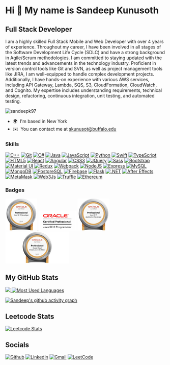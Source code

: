 Hi 👋 My name is Sandeep Kunusoth
=================================

Full Stack Developer
--------------------

I am a highly skilled Full Stack Mobile and Web Developer with over 4 years of experience. Throughout my career, I have been involved in all stages of the Software Development Life Cycle (SDLC) and have a strong background in Agile/Scrum methodologies. I am committed to staying updated with the latest trends and advancements in the technology industry. Proficient in version control tools like Git and SVN, as well as project management tools like JIRA, I am well-equipped to handle complex development projects. Additionally, I have hands-on experience with various AWS services, including API Gateway, Lambda, SQS, S3, CloudFormation, CloudWatch, and Cognito. My expertise includes understanding requirements, technical design, refactoring, continuous integration, unit testing, and automated testing.

<p align="left"> <img src="https://komarev.com/ghpvc/?username=sandeepk97&label=Profile%20views&color=0e75b6&style=flat" alt="sandeepk97" /> </p>

* 🌍  I'm based in New York
* ✉️  You can contact me at [skunusot@buffalo.edu](mailto:skunusot@buffalo.edu)

### Skills


<p float="left">
<a href="https://docs.microsoft.com/en-us/cpp/?view=msvc-170" target="_blank" rel="noreferrer"><img src="https://raw.githubusercontent.com/danielcranney/readme-generator/main/public/icons/skills/cplusplus-colored.svg" width="36" height="36" alt="C++" /></a>
<a href="https://git-scm.com/" target="_blank" rel="noreferrer"><img src="https://raw.githubusercontent.com/danielcranney/readme-generator/main/public/icons/skills/git-colored.svg" width="36" height="36" alt="Git" /></a>
<a href="https://docs.microsoft.com/en-us/dotnet/csharp/" target="_blank" rel="noreferrer"><img src="https://raw.githubusercontent.com/danielcranney/readme-generator/main/public/icons/skills/csharp-colored.svg" width="36" height="36" alt="C#" /></a>
<a href="https://www.oracle.com/java/" target="_blank" rel="noreferrer"><img src="https://raw.githubusercontent.com/danielcranney/readme-generator/main/public/icons/skills/java-colored.svg" width="36" height="36" alt="Java" /></a>
<a href="https://developer.mozilla.org/en-US/docs/Web/JavaScript" target="_blank" rel="noreferrer"><img src="https://raw.githubusercontent.com/danielcranney/readme-generator/main/public/icons/skills/javascript-colored.svg" width="36" height="36" alt="JavaScript" /></a>
<a href="https://www.python.org/" target="_blank" rel="noreferrer"><img src="https://raw.githubusercontent.com/danielcranney/readme-generator/main/public/icons/skills/python-colored.svg" width="36" height="36" alt="Python" /></a>
<a href="https://developer.apple.com/swift/" target="_blank" rel="noreferrer"><img src="https://raw.githubusercontent.com/danielcranney/readme-generator/main/public/icons/skills/swift-colored.svg" width="36" height="36" alt="Swift" /></a>
<a href="https://www.typescriptlang.org/" target="_blank" rel="noreferrer"><img src="https://raw.githubusercontent.com/danielcranney/readme-generator/main/public/icons/skills/typescript-colored.svg" width="36" height="36" alt="TypeScript" /></a>
<a href="https://developer.mozilla.org/en-US/docs/Glossary/HTML5" target="_blank" rel="noreferrer"><img src="https://raw.githubusercontent.com/danielcranney/readme-generator/main/public/icons/skills/html5-colored.svg" width="36" height="36" alt="HTML5" /></a>
<a href="https://reactjs.org/" target="_blank" rel="noreferrer"><img src="https://raw.githubusercontent.com/danielcranney/readme-generator/main/public/icons/skills/react-colored.svg" width="36" height="36" alt="React" /></a>
<a href="https://angular.io/" target="_blank" rel="noreferrer"><img src="https://raw.githubusercontent.com/danielcranney/readme-generator/main/public/icons/skills/angularjs-colored.svg" width="36" height="36" alt="Angular" /></a>
<a href="https://www.w3.org/TR/CSS/#css" target="_blank" rel="noreferrer"><img src="https://raw.githubusercontent.com/danielcranney/readme-generator/main/public/icons/skills/css3-colored.svg" width="36" height="36" alt="CSS3" /></a>
<a href="https://jquery.com/" target="_blank" rel="noreferrer"><img src="https://raw.githubusercontent.com/danielcranney/readme-generator/main/public/icons/skills/jquery-colored.svg" width="36" height="36" alt="JQuery" /></a>
<a href="https://sass-lang.com/" target="_blank" rel="noreferrer"><img src="https://raw.githubusercontent.com/danielcranney/readme-generator/main/public/icons/skills/sass-colored.svg" width="36" height="36" alt="Sass" /></a>
<a href="https://getbootstrap.com/" target="_blank" rel="noreferrer"><img src="https://raw.githubusercontent.com/danielcranney/readme-generator/main/public/icons/skills/bootstrap-colored.svg" width="36" height="36" alt="Bootstrap" /></a>
<a href="https://mui.com/" target="_blank" rel="noreferrer"><img src="https://raw.githubusercontent.com/danielcranney/readme-generator/main/public/icons/skills/materialui-colored.svg" width="36" height="36" alt="Material UI" /></a>
<a href="https://redux.js.org/" target="_blank" rel="noreferrer"><img src="https://raw.githubusercontent.com/danielcranney/readme-generator/main/public/icons/skills/redux-colored.svg" width="36" height="36" alt="Redux" /></a>
<a href="https://webpack.js.org/" target="_blank" rel="noreferrer"><img src="https://raw.githubusercontent.com/danielcranney/readme-generator/main/public/icons/skills/webpack-colored.svg" width="36" height="36" alt="Webpack" /></a>
<a href="https://nodejs.org/en/" target="_blank" rel="noreferrer"><img src="https://raw.githubusercontent.com/danielcranney/readme-generator/main/public/icons/skills/nodejs-colored.svg" width="36" height="36" alt="NodeJS" /></a>
<a href="https://expressjs.com/" target="_blank" rel="noreferrer"><img src="https://raw.githubusercontent.com/danielcranney/readme-generator/main/public/icons/skills/express-colored.svg" width="36" height="36" alt="Express" /></a>
<a href="https://www.mysql.com/" target="_blank" rel="noreferrer"><img src="https://raw.githubusercontent.com/danielcranney/readme-generator/main/public/icons/skills/mysql-colored.svg" width="36" height="36" alt="MySQL" /></a>
<a href="https://www.mongodb.com/" target="_blank" rel="noreferrer"><img src="https://raw.githubusercontent.com/danielcranney/readme-generator/main/public/icons/skills/mongodb-colored.svg" width="36" height="36" alt="MongoDB" /></a>
<a href="https://www.postgresql.org/" target="_blank" rel="noreferrer"><img src="https://raw.githubusercontent.com/danielcranney/readme-generator/main/public/icons/skills/postgresql-colored.svg" width="36" height="36" alt="PostgreSQL" /></a>
<a href="https://firebase.google.com/" target="_blank" rel="noreferrer"><img src="https://raw.githubusercontent.com/danielcranney/readme-generator/main/public/icons/skills/firebase-colored.svg" width="36" height="36" alt="Firebase" /></a>
<a href="https://flask.palletsprojects.com/en/2.0.x/" target="_blank" rel="noreferrer"><img src="https://raw.githubusercontent.com/danielcranney/readme-generator/main/public/icons/skills/flask-colored.svg" width="36" height="36" alt="Flask" /></a>
<a href="https://dotnet.microsoft.com/en-us/" target="_blank" rel="noreferrer"><img src="https://raw.githubusercontent.com/danielcranney/readme-generator/main/public/icons/skills/dot-net-colored.svg" width="36" height="36" alt=".NET" /></a>
<a href="https://www.adobe.com/uk/products/aftereffects.html" target="_blank" rel="noreferrer"><img src="https://raw.githubusercontent.com/danielcranney/readme-generator/main/public/icons/skills/aftereffects-colored.svg" width="36" height="36" alt="After Effects" /></a>
<a href="https://metamask.io/" target="_blank" rel="noreferrer"><img src="https://raw.githubusercontent.com/danielcranney/readme-generator/main/public/icons/skills/metamask-colored.svg" width="36" height="36" alt="MetaMask" /></a>
<a href="https://web3js.readthedocs.io/en/v1.7.1/#" target="_blank" rel="noreferrer"><img src="https://raw.githubusercontent.com/danielcranney/readme-generator/main/public/icons/skills/web3js-colored.svg" width="36" height="36" alt="Web3Js" /></a>
<a href="https://trufflesuite.com" target="_blank" rel="noreferrer"><img src="https://raw.githubusercontent.com/danielcranney/readme-generator/main/public/icons/skills/truffle-colored.svg" width="36" height="36" alt="Truffle" /></a>
<a href="https://ethereum.org/en/" target="_blank" rel="noreferrer"><img src="https://raw.githubusercontent.com/danielcranney/readme-generator/main/public/icons/skills/ethereum-colored.svg" width="36" height="36" alt="Ethereum" /></a>
</p>




### Badges
<!--
<div style="display: flex; flex-direction: row; justify-content: space-around;">
  <a href="https://catalog-education.oracle.com/pls/certview/sharebadge?id=022784BD4D87A35A3E7A1AC43FC0B4230CB24C51153CAAF0B7E8BDEFEA84C99C" target="_blank">
    <img src="images/OCPJSE11.png" alt="Oracle Certified Professional: Java SE 11 Developer" width="100" >
  </a>

  <a href="https://catalog-education.oracle.com/pls/certview/sharebadge?id=8A23237C9D571632592E15302C91232C51582ED8B2F2E54D6018A07A623476F6" target="_blank" style="text-decoration: none; color: #007bff; font-weight: bold;">
    <img src="images/OCPJSE8.png" alt="Oracle Certified Professional, Java SE 8 Programmer" width="120" >
  </a>
  </div>
  <div style="display: flex; flex-direction: row; justify-content: space-around;">

  <a href="https://www.credly.com/badges/3156030b-41a2-4917-89fa-160b25262333?source=linked_in_profile" target="_blank" style="text-decoration: none; color: #007bff; font-weight: bold;">
    <img src="images/JavaEE7.png" alt="Oracle Certified Professional, Java EE 7 Application Developer" width="100" >
  </a>

  <a href="https://catalog-education.oracle.com/pls/certview/sharebadge?id=8198AFD548611E3005F80437554CD18E923290C7E24C280C269A38612CD21023" target="_blank" style="text-decoration: none; color: #007bff; font-weight: bold;">
    <img src="images/OCI-AP.png" alt="Oracle Cloud Infrastructure 2022 Certified Architect Professional" width="200">
  </a>
</div>-->


<p float="left">
  <a href="https://catalog-education.oracle.com/pls/certview/sharebadge?id=022784BD4D87A35A3E7A1AC43FC0B4230CB24C51153CAAF0B7E8BDEFEA84C99C" target="_blank">
<img src="images/OCPJSE11.png" alt="Oracle Certified Professional: Java SE 11 Developer" width="100" >
</a>
  <a href="https://catalog-education.oracle.com/pls/certview/sharebadge?id=8A23237C9D571632592E15302C91232C51582ED8B2F2E54D6018A07A623476F6" target="_blank" style="text-decoration: none; color: #007bff; font-weight: bold;">
<img src="images/OCPJSE8.png" alt="Oracle Certified Professional, Java SE 8 Programmer" width="120" > 
</a>
  <a href="https://www.credly.com/badges/3156030b-41a2-4917-89fa-160b25262333?source=linked_in_profile" target="_blank" style="text-decoration: none; color: #007bff; font-weight: bold;">
<img src="images/JavaEE7.png" alt="Oracle Certified Professional, Java EE 7 Application Developer" width="100" >
</a>
<a href="https://catalog-education.oracle.com/pls/certview/sharebadge?id=8198AFD548611E3005F80437554CD18E923290C7E24C280C269A38612CD21023" target="_blank" style="text-decoration: none; color: #007bff; font-weight: bold;">
<img src="images/OCI-AP.png" alt="Oracle Cloud Infrastructure 2022 Certified Architect Professional" width="200">
</a>
</p>



## My GitHub Stats

<p float="left">
<a href="http://www.github.com/sandeepk97">
  <img href="http://www.github.com/sandeepk97" src="https://github-readme-streak-stats.herokuapp.com/?user=sandeepk97&stroke=ffffff&background=1c1917&ring=0891b2&fire=0891b2&currStreakNum=ffffff&currStreakLabel=0891b2&sideNums=ffffff&sideLabels=ffffff&dates=ffffff&hide_border=true" width="55%" />
  </a>

<a href="https://github.com/sandeepk97">
<img href="https://github.com/sandeepk97" src="https://github-readme-stats.vercel.app/api/top-langs/?username=sandeepk97&layout=compact&hide=html,css,jupyter%20notebook&langs_count=20&title_color=0891b2&text_color=ffffff&icon_color=0891b2&bg_color=1c1917&hide_border=true&locale=en&custom_title=Most%20%Used%20%Languages" alt="Most Used Languages"  width="30%" />
</a>
</p>





[![Sandeep's github activity graph](https://github-readme-activity-graph.vercel.app/graph?username=sandeepk97)](https://github.com/sandeepk97/github-readme-activity-graph)


<!--
[![Top Langs](https://github-readme-stats.vercel.app/api/top-langs/?username=sandeepk97&layout=pie)](https://github.com/sandeepk97/github-readme-stats)
-->

## Leetcode Stats
[![Leetcode Stats](https://leetcard.jacoblin.cool/sandeepk97?ext=heatmap&cache=0&animation=true)](https://leetcode.com/sandeepk97)
  
## Socials
[![Github](https://img.shields.io/badge/-Github-000?&logo=Github&logoColor=white)](https://github.com/sandeepk97)
[![Linkedin](https://img.shields.io/badge/-LinkedIn-blue?&logo=Linkedin&logoColor=white)](https://www.linkedin.com/in/sandeep-kunusoth/)
[![Gmail](https://img.shields.io/badge/-Gmail-c14438?&logo=Gmail&logoColor=white)](mailto:ksandeepiitm@gmail.com)
[![LeetCode](https://img.shields.io/badge/-Leetcode-orange?&logo=Leetcode&logoColor=white)](https://leetcode.com/sandeepk97/)

